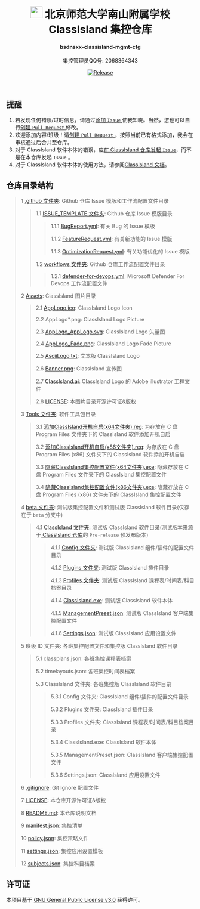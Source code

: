 <div align="center">

# <image src="Assets/AppLogo_AppLogo.svg" height="32"/> 北京师范大学南山附属学校 ClassIsland 集控仓库

#### **bsdnsxx-classisland-mgmt-cfg**

集控管理员QQ号: 2068364343

[![Release](https://img.shields.io/github/v/release/WilsonHuangDev/bsdnsxx-classisland-mgmt-cfg?style=flat-round&color=%233fb950&label=Release)](https://github.com/WilsonHuangDev/bsdnsxx-classisland-mgmt-cfg/releases/latest)

</div>

<br>

## 提醒

1. 若发现任何错误/过时信息，请通过[添加 `Issue` ](https://github.com/WilsonHuangDev/bsdnsxx-classisland-mgmt-cfg/issues/new)使我知晓。当然，您也可以自行[创建 `Pull Request` ](https://github.com/WilsonHuangDev/bsdnsxx-classisland-mgmt-cfg/pulls)修改。
2. 欢迎添加内容/班级！请[创建 `Pull Request` ](https://github.com/WilsonHuangDev/bsdnsxx-classisland-mgmt-cfg/pulls)，按照当前已有格式添加，我会在审核通过后合并至仓库。
3. 对于 ClassIsland 软件本体的错误，应[在 ClassIsland 仓库发起 `Issue`](https://github.com/ClassIsland/ClassIsland/issues)，而不是在本仓库发起 `Issue` 。
4. 对于 ClassIsland 软件本体的使用方法，请参阅[ClassIsland 文档](https://docs.classisland.tech/)。

## 仓库目录结构

> 1 [.github 文件夹](.github): Github 仓库 Issue 模版和工作流配置文件目录
>
> > 1.1 [ISSUE_TEMPLATE 文件夹](.github/ISSUE_TEMPLATE): Github 仓库 Issue 模版目录
> >
> > > 1.1.1 [BugReport.yml](.github/ISSUE_TEMPLATE/BugReport.yml): 有关 Bug 的 Issue 模版
> > > 
> > > 1.1.2 [FeatureRequest.yml](.github/ISSUE_TEMPLATE/FeatureRequest.yml): 有关新功能的 Issue 模版
> > > 
> > > 1.1.3 [OptimizationRequest.yml](.github/ISSUE_TEMPLATE/OptimizationRequest.yml): 有关功能优化的 Issue 模版
> > 
> > 1.2 [workflows 文件夹](.github/workflows): Github 仓库工作流配置文件目录
> > 
> > > 1.2.1 [defender-for-devops.yml](.github/workflows/defender-for-devops.yml): Microsoft Defender For Devops 工作流配置文件
>
> 2 [Assets](Assets): ClassIsland 图片目录
>
> > 2.1 [AppLogo.ico](Assets/AppLogo.ico): ClassIsland Logo Icon
> > 
> > 2.2 AppLogo*.png: ClassIsland Logo Picture
> > 
> > 2.3 [AppLogo_AppLogo.svg](Assets/AppLogo_AppLogo.svg): ClassIsland Logo 矢量图
> > 
> > 2.4 [AppLogo_Fade.png](Assets/AppLogo_Fade.png): ClassIsland Logo Fade Picture
> > 
> > 2.5 [AsciiLogo.txt](Assets/AsciiLogo.txt): 文本版 ClassIsland Logo
> > 
> > 2.6 [Banner.png](Assets/Banner.png): ClassIsland 宣传图
> > 
> > 2.7 [ClassIsland.ai](Assets/ClassIsland.ai): ClassIsland Logo 的 Adobe illustrator 工程文件
> > 
> > 2.8 [LICENSE](Assets/LICENSE): 本图片目录开源许可证&版权
>
> 3 [Tools 文件夹](Tools): 软件工具包目录
>
> > 3.1 [添加ClassIsland开机自启(x64文件夹).reg](Tools/添加ClassIsland开机自启(x64文件夹).reg): 为存放在 C 盘 Program Files 文件夹下的 ClassIsland 软件添加开机自启
> > 
> > 3.2 [添加ClassIsland开机自启(x86文件夹).reg](Tools/添加ClassIsland开机自启(x86文件夹).reg): 为存放在 C 盘 Program Files (x86) 文件夹下的 ClassIsland 软件添加开机自启
> > 
> > 3.3 [隐藏ClassIsland集控配置文件(x64文件夹).exe](Tools/隐藏ClassIsland集控配置文件(x64文件夹).exe): 隐藏存放在 C 盘 Program Files 文件夹下的 ClassIsland 集控配置文件
> > 
> > 3.4 [隐藏ClassIsland集控配置文件(x86文件夹).exe](Tools/隐藏ClassIsland集控配置文件(x86文件夹).exe): 隐藏存放在 C 盘 Program Files (x86) 文件夹下的 ClassIsland 集控配置文件
>
> 4 [beta 文件夹](beta): 测试版集控配置文件和测试版 ClassIsland 软件目录(仅存在于 `beta` 分支中)
>
> > 4.1 [ClassIsland 文件夹](beta/ClassIsland): 测试版 ClassIsland 软件目录(测试版本来源于[ ClassIsland 仓库](https://github.com/ClassIsland/ClassIsland)的 `Pre-release` 预发布版本)
> > 
> > > 4.1.1 [Config 文件夹](beta/ClassIsland/Config): 测试版 ClassIsland 组件/插件的配置文件目录
> > >
> > > 4.1.2 [Plugins 文件夹](beta/ClassIsland/Plugins): 测试版 ClassIsland 插件目录
> > >
> > > 4.1.3 [Profiles 文件夹](beta/ClassIsland/Profiles): 测试版 ClassIsland 课程表/时间表/科目档案目录
> > >
> > > 4.1.4 [ClassIsland.exe](beta/ClassIsland/ClassIsland.exe): 测试版 ClassIsland 软件本体
> > >
> > > 4.1.5 [ManagementPreset.json](beta/ClassIsland/ManagementPreset.json): 测试版 ClassIsland 客户端集控配置文件
> > >
> > > 4.1.6 [Settings.json](beta/ClassIsland/Settings.json): 测试版 ClassIsland 应用设置文件
> 
> 5 班级 ID 文件夹: 各班集控配置文件和集控版 ClassIsland 软件目录
> 
> > 5.1 classplans.json: 各班集控课程表档案
> > 
> > 5.2 timelayouts.json: 各班集控时间表档案
> > 
> > 5.3 ClassIsland 文件夹: 各班集控版 ClassIsland 软件目录
> >
> > > 5.3.1 Config 文件夹: ClassIsland 组件/插件的配置文件目录
> > >
> > > 5.3.2 Plugins 文件夹: ClassIsland 插件目录
> > >
> > > 5.3.3 Profiles 文件夹: ClassIsland 课程表/时间表/科目档案目录
> > >
> > > 5.3.4 ClassIsland.exe: ClassIsland 软件本体
> > >
> > > 5.3.5 ManagementPreset.json: ClassIsland 客户端集控配置文件
> > >
> > > 5.3.6 Settings.json: ClassIsland 应用设置文件
>
> 6 [.gitignore](.gitignore): Git Ignore 配置文件
>
> 7 [LICENSE](LICENSE): 本仓库开源许可证&版权
>
> 8 [README.md](README.md): 本仓库说明文档
> 
> 9 [manifest.json](manifest.json): 集控清单
> 
> 10 [policy.json](policy.json): 集控策略文件
> 
> 11 [settings.json](settings.json): 集控应用设置模板
> 
> 12 [subjects.json](subjects.json): 集控科目档案

## 许可证

本项目基于 [GNU General Public License v3.0](LICENSE) 获得许可。
